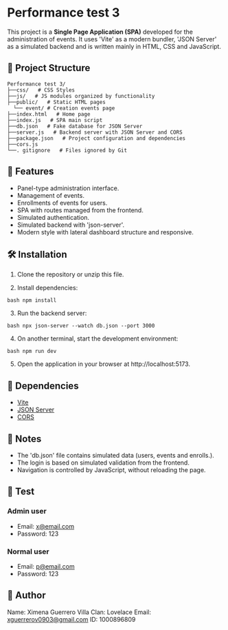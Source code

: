 # Performance test 3

This project is a **Single Page Application (SPA)** developed for the administration of events. It uses 'Vite' as a modern bundler, 'JSON Server' as a simulated backend and is written mainly in HTML, CSS and JavaScript.

## 📁 Project Structure

```
Performance test 3/
├──css/   # CSS Styles
├──js/   # JS modules organized by functionality
├──public/   # Static HTML pages
  └── event/ # Creation events page
├──index.html   # Home page
├──index.js   # SPA main script
├──db.json   # Fake database for JSON Server
├──server.js   # Backend server with JSON Server and CORS
├──package.json   # Project configuration and dependencies
├──cors.js  
└──. gitignore   # Files ignored by Git
```

## 🚀 Features

- Panel-type administration interface.
- Management of events.
- Enrollments of events for users.
- SPA with routes managed from the frontend.
- Simulated authentication.
- Simulated backend with 'json-server'.
- Modern style with lateral dashboard structure and responsive.

## 🛠️ Installation

1. Clone the repository or unzip this file.
   
3. Install dependencies:

`bash
npm install
`

3. Run the backend server:

`bash
npx json-server --watch db.json --port 3000
`

4. On another terminal, start the development environment:

`bash
npm run dev
`

5. Open the application in your browser at http://localhost:5173.

## 🧪 Dependencies

- [Vite](https://vitejs.dev/)
- [JSON Server](https://github.com/typicode/json-server)
- [CORS](https://www.npmjs.com/package/cors)

## 📄 Notes

- The 'db.json' file contains simulated data (users, events and enrolls.).
- The login is based on simulated validation from the frontend.
- Navigation is controlled by JavaScript, without reloading the page.

## 🧪 Test

### Admin user
- Email: x@email.com
- Password: 123

### Normal user
- Email: p@email.com
- Password: 123

## 📌 Author 

Name: Ximena Guerrero Villa
Clan: Lovelace
Email: xguerrerov0903@gmail.com
ID: 1000896809
